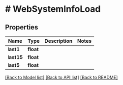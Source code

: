 # # WebSystemInfoLoad

## Properties

Name | Type | Description | Notes
------------ | ------------- | ------------- | -------------
**last1** | **float** |  |
**last15** | **float** |  |
**last5** | **float** |  |

[[Back to Model list]](../../README.md#models) [[Back to API list]](../../README.md#endpoints) [[Back to README]](../../README.md)
